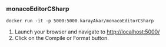 ### monacoEditorCSharp
 
 

    docker run -it -p 5000:5000 karayAkar/monacoEditorCSharp
    

1. Launch your browser and navigate to <http://localhost:5000/>
1. Click on the Compile or Format button.

 
